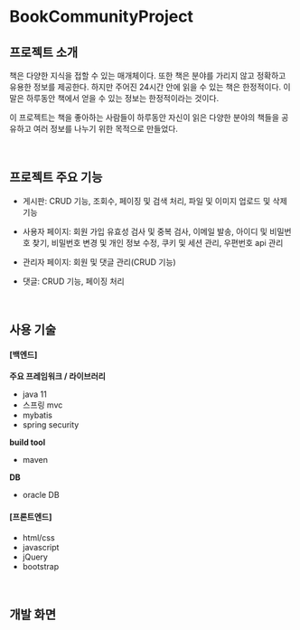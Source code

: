 # BookCommunityProject


## 프로젝트 소개
책은 다양한 지식을 접할 수 있는 매개체이다. 또한 책은 분야를 가리지 않고 정확하고 유용한 정보를 제공한다. 하지만 주어진 24시간 안에 읽을 수 있는 책은 한정적이다. 이 말은 하루동안 책에서 얻을 수 있는 정보는 한정적이라는 것이다. 

이 프로젝트는 책을 좋아하는 사람들이 하루동안 자신이 읽은 다양한 분야의 책들을 공유하고 여러 정보를 나누기 위한 목적으로 만들었다. 

<br/>

## 프로젝트 주요 기능
+ 게시판: CRUD 기능, 조회수, 페이징 및 검색 처리, 파일 및 이미지 업로드 및 삭제 기능

+ 사용자 페이지: 회원 가입 유효성 검사 및 중복 검사, 이메일 발송, 아이디 및 비밀번호 찾기, 비밀번호 변경 및 개인 정보 수정, 쿠키 및 세션 관리, 우편번호 api 관리

+ 관리자 페이지: 회원 및 댓글 관리(CRUD 기능)

+ 댓글: CRUD 기능, 페이징 처리


<br/>

## 사용 기술

#### [백엔드]
**주요 프레임워크 / 라이브러리**
+ java 11
+ 스프링 mvc
+ mybatis
+ spring security

**build tool**
+ maven

**DB** 
+ oracle DB


#### [프론트엔드]
+ html/css
+ javascript
+ jQuery
+ bootstrap

<br/>

## 개발 화면
<!-- ![Minion](/Users/kimheeyeon/Spring/ReadMeImg/메인화면.png) -->
